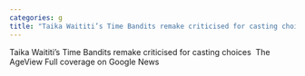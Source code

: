 ```yaml
---
categories: g
title: "Taika Waititi’s Time Bandits remake criticised for casting choices  The Age"
---
```

Taika Waititi’s Time Bandits remake criticised for casting choices&nbsp;&nbsp;The AgeView Full coverage on Google News